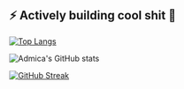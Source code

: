 ## ⚡ Actively building cool shit 👋
[![Top Langs](https://github-readme-stats.vercel.app/api/top-langs/?username=admica&theme=holi&border_radius=4.2)](https://github.com/anuraghazra/github-readme-stats)

![Admica's GitHub stats](https://github-readme-stats.vercel.app/api?username=admica&show_icons=true&theme=codeSTACKr&border_radius=4.2&hide=prs&rank_icon=github&include_all_commits=true)

[![GitHub Streak](https://github-readme-streak-stats-chi-sage.vercel.app?user=admica&theme=codeSTACKr&border_radius=4.2&date_format=M%20j%5B%2C%20Y%5D&card_width=469&card_height=185)](https://git.io/streak-stats)
